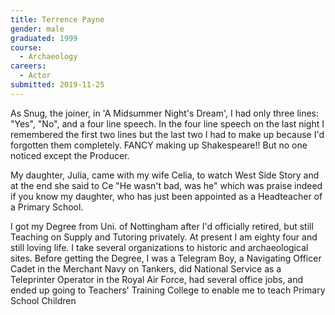 ```yaml
---
title: Terrence Payne
gender: male
graduated: 1999
course:
  - Archaeology
careers:
  - Actor
submitted: 2019-11-25
---
```


As Snug, the joiner, in 'A Midsummer Night's Dream', I had only three lines: "Yes", "No", and a four line speech. In the four line speech on the last night I remembered the first two lines but the last two I had to make up because I'd forgotten them completely. FANCY making up Shakespeare!! But no one noticed except the Producer.

My daughter, Julia, came with my wife Celia, to watch West Side Story and at the end she said to Ce "He wasn't bad, was he" which was praise indeed if you know my daughter, who has just been appointed as a Headteacher of a Primary School.

I got my Degree from Uni. of Nottingham after I'd officially retired, but still Teaching on Supply and Tutoring privately. At present I am eighty four and still loving life.
I take several organizations to historic and archaeological sites.
Before getting the Degree, I was a Telegram Boy, a Navigating Officer Cadet in the Merchant Navy on Tankers, did National Service as a Teleprinter Operator in the Royal Air Force, had several office jobs, and ended up going to Teachers' Training College to enable me to teach Primary School Children
